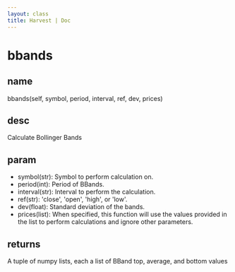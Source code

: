 ```yaml
---
layout: class
title: Harvest | Doc
---
```


# bbands
## name
bbands(self, symbol, period, interval, ref, dev, prices)
## desc
Calculate Bollinger Bands
## param
- symbol(str): Symbol to perform calculation on.
- period(int): Period of BBands.
- interval(str): Interval to perform the calculation.
- ref(str): 'close', 'open', 'high', or 'low'.
- dev(float): Standard deviation of the bands.
- prices(list): When specified, this function will use the values provided in the list to perform calculations and ignore other parameters.

## returns
A tuple of numpy lists, each a list of BBand top, average, and bottom values

